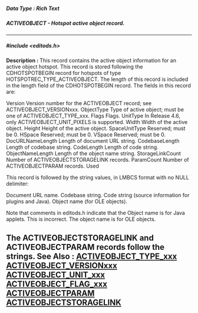 ##### Data Type : Rich Text
##### ACTIVEOBJECT - Hotspot active object record.
---
##### #include <editods.h>
**Description :**
This record contains the active object information for an active object 
hotspot.  This record is stored following the CDHOTSPOTBEGIN record for 
hotspots of type HOTSPOTREC_TYPE_ACTIVEOBJECT.  The length of this record is 
included in the length field of the CDHOTSPOTBEGIN record.  The fields in this 
record are:

Version Version number for the ACTIVEOBJECT record;  see 
ACTIVEOBJECT_VERSIONxxx.
ObjectType Type of active object;  must be one of ACTIVEOBJECT_TYPE_xxx.
Flags Flags.
UnitType In Release 4.6, only ACTIVEOBJECT_UNIT_PIXELS is supported.
Width Width of the active object.
Height Height of the active object.
SpaceUnitType Reserved;  must be 0.
HSpace Reserved;  must be 0.
VSpace Reserved;  must be 0.
DocURLNameLength Length of document URL string.
CodebaseLength Length of codebase string.
CodeLength Length of code string.
ObjectNameLength Length of the object name string.
StorageLinkCount Number of ACTIVEOBJECTSTORAGELINK records.
ParamCount Number of ACTIVEOBJECTPARAM records.
Used  

This record is followed by the string values, in LMBCS format with no NULL 
delimiter:

Document URL name.
Codebase string.
Code string (source information for plugins and Java).
Object name (for OLE objects).

Note that comments in editods.h indicate that the Object name is for Java 
applets.  This is incorrect.  The object name is for OLE objects.

The ACTIVEOBJECTSTORAGELINK and ACTIVEOBJECTPARAM records follow the strings.
**See Also :**
[ACTIVEOBJECT_TYPE_xxx](D:/md_files/ACTIVEOBJECT_TYPE_xxx.md)
[ACTIVEOBJECT_VERSIONxxx](D:/md_files/ACTIVEOBJECT_VERSIONxxx.md)
[ACTIVEOBJECT_UNIT_xxx](D:/md_files/ACTIVEOBJECT_UNIT_xxx.md)
[ACTIVEOBJECT_FLAG_xxx](D:/md_files/ACTIVEOBJECT_FLAG_xxx.md)
[ACTIVEOBJECTPARAM](D:/md_files/ACTIVEOBJECTPARAM.md)
[ACTIVEOBJECTSTORAGELINK](D:/md_files/ACTIVEOBJECTSTORAGELINK.md)
---
